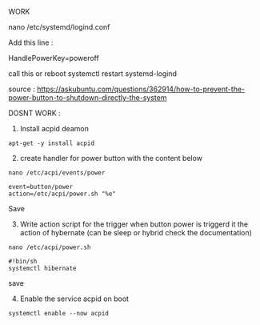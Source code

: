 WORK 

nano /etc/systemd/logind.conf

Add this line :

HandlePowerKey=poweroff

call this or reboot 
systemctl restart systemd-logind

source : https://askubuntu.com/questions/362914/how-to-prevent-the-power-button-to-shutdown-directly-the-system

DOSNT WORK : 
1. Install acpid deamon
```
apt-get -y install acpid 
```

2. create handler for power button with the content below
```
nano /etc/acpi/events/power
```
```
event=button/power
action=/etc/acpi/power.sh "%e"
```
Save

3. Write action script for the trigger when button power is triggerd it the action of hybernate (can be sleep or hybrid check the documentation)
```
nano /etc/acpi/power.sh
```
```
#!bin/sh
systemctl hibernate
```
save 

4. Enable the service acpid on boot
```
systemctl enable --now acpid
```
